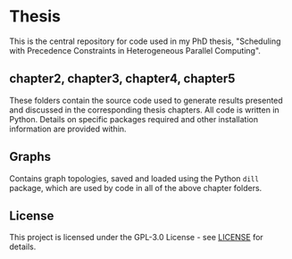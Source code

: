 # Thesis

This is the central repository for code used in my PhD thesis, "Scheduling with Precedence Constraints in Heterogeneous Parallel Computing".

## chapter2, chapter3, chapter4, chapter5

These folders contain the source code used to generate results presented and discussed in the corresponding thesis chapters. All code is written in Python. Details on specific packages required and other installation information are provided within.

## Graphs

Contains graph topologies, saved and loaded using the Python `dill` package, which are used by code in all of the above chapter folders.

## License

This project is licensed under the GPL-3.0 License - see [LICENSE](LICENSE) for details.

